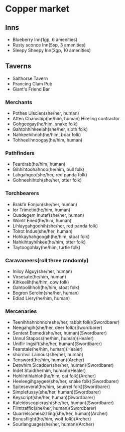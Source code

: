 # Copper market

## Inns
- Blueberry Inn(1gp, 6 amenities)
- Rusty sconce Inn(5sp, 3 amenities)
- Sleepy Sheepy Inn(2gp, 10 amenities)

## Taverns
- Salthorse Tavern
- Prancing Clam Pub
- Giant's Friend Bar

### Merchants
- Pothes Ulscien(she/her, human)
- Aften Chamship(he/him, human) Hireling contractor
- Gohgeegay(he/him, snake folk)
- Gahtohhihkeelah(she/her, sloth folk)
- Nahkeehihnoh(he/him, boar folk)
- Tohheelihnoogay(he/him, human)

### Pathfinders
- Feardrab(he/him, human)
- Gihhihtoohahnoo(he/him, bull folk)
- Lahgahgoo(she/her, red panda folk)
- Gohneehihtoh(she/her, otter folk)

### Torchbearers
- Brakfir Eonjun(she/her, human)
- Ior Trimetin(he/him, human)
- Quadegem Inutef(she/her, human)
- Wonlit Ened(he/him, human)
- Lihlaygahgoohih(she/her, red panda folk)
- Tolrot Indus(she/her, human)
- Hohkayhahgoogih(he/him, stoat folk)
- Nahkihtayhihkee(he/him, otter folk)
- Taytoogohlay(he/him, turtle folk)


### Caravaneers(roll three randomly)
- Iniloy Alguy(she/her, human)
- Virsesate(he/him, human)
- Kihkeelih(he/him, cow folk)
- Gahtoolihhoh(he/him, stoat folk)
- Bogron Serolm(she/her, human)
- Ediad Liery(he/him, human)

### Mercenaries
- Teenihhahnohnoh(she/her, rabbit folk)(Swordbarer)
- Neegahgih(she/her, deer folk)(Swordbarer)
- Sentest Eemed(she/her, human)(Swordbarer)
- Unnul Staposs(he/him, human)(Healer)
- Uniflir Ingsift(she/her, human)(Swordbarer)
- Fearstale(he/him, human)(Healer)
- shormvil Lainous(she/her, human)
- Tensword(he/him, human)(Archer)
- Detwhim Sicadder(she/her, human)(Swordbarer)
- Indet Staid(he/him, human)(Healer)
- Hohlihtihlahloh(he/him, cat folk)(Archer)
- Heeleegihgaygee(she/her, snake folk)(Swordbarer)
- Spiteseveral(he/him, squirrel folk)(Swordbarer)
- Simplefussy(she/her, human)(Swordbarer)
- Keyscript(she/her, human)(Swordbarer)
- Kaleidoscopicrash(she/her, human)(Swordbarer)
- Filmtraffic(she/her, human)(Swordbarer)
- Quarrelsomesizzling(she/her, human)(Archer)
- Bonusflight(he/him, wolf folk)(Archer)
- Sourlanguage(she/her, human)(Archer)